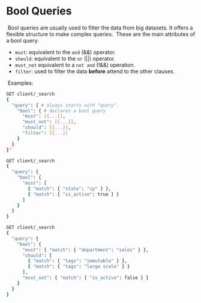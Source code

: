 # Bool Queries

​	Bool queries are usually used to filter the data from big datasets. It offers a flexible structure to make complex queries.
​	These are the main attributes of a bool query:

- `must`: equivalent to the `and` (&&) operator.
- `should`: equivalent to the `or` (||) operator.
- `must_not` equivalent to a `not and` (!&&) operation.
- `filter`: used to filter the data **before** attend to the other clauses.

​	Examples:

```bash
GET client/_search
{
  "query": { # always starts with "query".
    "bool": { # declares a bool query
      "must": [{...}],
      "must_not": [{...}],
      "should": [{...}],
      "filter": [{...}]
    }
  }
}"
```

```bash
GET client/_search
{
  "query": {
    "bool": {
      "must": [
        { "match": { "state": "sp" } },
        { "match": { "is_active": true } }
      ]
    }
  }
}
```

```bash
GET client/_search
{
  "query": {
    "bool": {
      "must": { "match": { "department": "sales" } },
      "should": [
        { "match": { "tags": "immutable" } },
        { "match": { "tags": "large scale" } }
      ],
      "must_not": { "match": { "is_active": false } }
    }
  }
}
```
